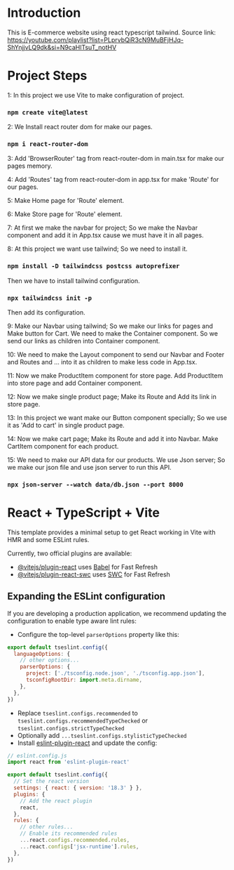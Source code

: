 # Introduction

This is E-commerce website using react typescript tailwind. Source link: https://youtube.com/playlist?list=PLprvbQiR3cN9MuBFjHJq-ShYnjjvLQ9dk&si=N9caHlTsuT_notHV

# Project Steps

1: In this project we use Vite to make configuration of project. 

### `npm create vite@latest`

2: We Install react router dom for make our pages.

### `npm i react-router-dom`

3: Add 'BrowserRouter' tag from react-router-dom in main.tsx for make our pages memory.

4: Add 'Routes' tag from react-router-dom in app.tsx for make 'Route' for our pages.

5: Make Home page for 'Route' element.

6: Make Store page for 'Route' element.

7: At first we make the navbar for project; So we make the Navbar component and add it in App.tsx cause we must have it in all pages.

8: At this project we want use tailwind; So we need to install it.

### `npm install -D tailwindcss postcss autoprefixer`

Then we have to install tailwind configuration.

### `npx tailwindcss init -p`

Then add its configuration.

9: Make our Navbar using tailwind; So we make our links for pages and Make button for Cart. We need to make the Container component.
So we send our links as children into Container component.

10: We need to make the Layout component to send our Navbar and Footer and Routes and ... into it as children to make less code in 
App.tsx.

11: Now we make ProductItem component for store page. Add ProductItem into store page and add Container component.

12: Now we make single product page; Make its Route and Add its link in store page.

13: In this project we want make our Button component specially; So we use it as 'Add to cart' in single product page.

14: Now we make cart page; Make its Route and add it into Navbar. Make CartItem component for each product.

15: We need to make our API data for our products. We use Json server; So we make our json file and use json server to run this API.

### `npx json-server --watch data/db.json --port 8000`



# React + TypeScript + Vite

This template provides a minimal setup to get React working in Vite with HMR and some ESLint rules.

Currently, two official plugins are available:

- [@vitejs/plugin-react](https://github.com/vitejs/vite-plugin-react/blob/main/packages/plugin-react/README.md) uses [Babel](https://babeljs.io/) for Fast Refresh
- [@vitejs/plugin-react-swc](https://github.com/vitejs/vite-plugin-react-swc) uses [SWC](https://swc.rs/) for Fast Refresh

## Expanding the ESLint configuration

If you are developing a production application, we recommend updating the configuration to enable type aware lint rules:

- Configure the top-level `parserOptions` property like this:

```js
export default tseslint.config({
  languageOptions: {
    // other options...
    parserOptions: {
      project: ['./tsconfig.node.json', './tsconfig.app.json'],
      tsconfigRootDir: import.meta.dirname,
    },
  },
})
```

- Replace `tseslint.configs.recommended` to `tseslint.configs.recommendedTypeChecked` or `tseslint.configs.strictTypeChecked`
- Optionally add `...tseslint.configs.stylisticTypeChecked`
- Install [eslint-plugin-react](https://github.com/jsx-eslint/eslint-plugin-react) and update the config:

```js
// eslint.config.js
import react from 'eslint-plugin-react'

export default tseslint.config({
  // Set the react version
  settings: { react: { version: '18.3' } },
  plugins: {
    // Add the react plugin
    react,
  },
  rules: {
    // other rules...
    // Enable its recommended rules
    ...react.configs.recommended.rules,
    ...react.configs['jsx-runtime'].rules,
  },
})
```
